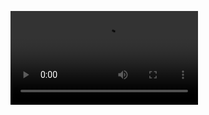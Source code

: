

<video width="auto" src="[https://github.com/tum-pbs/autoreg-pde-diffusion/assets/16224924/e73db04e-d8fa-4164-a4bb-a0997d5a90ed](https://img.youtube.com/vi/lPf9BRDmlc8/maxresdefault.jpg)](https://youtube.com/shorts/lPf9BRDmlc8?feature=shared)"></video>
